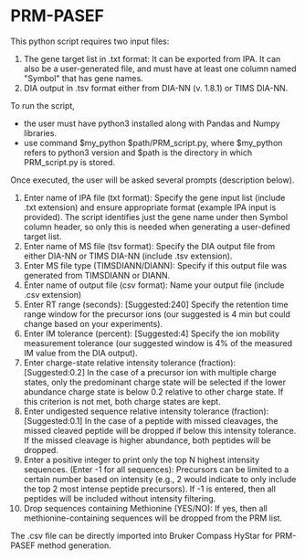 # PRM-PASEF

This python script requires two input files: 
1) The gene target list in .txt format: It can be exported from IPA. It can also be a user-generated file, and must have at least one column named "Symbol" that has gene names.
2) DIA output in .tsv format either from DIA-NN (v. 1.8.1) or TIMS DIA-NN.

To run the script, 
- the user must have python3 installed along with Pandas and Numpy libraries.
- use command $my_python $path/PRM_script.py, where $my_python refers to python3 version and $path is the directory in which PRM_script.py is stored.

Once executed, the user will be asked several prompts (description below).
1) Enter name of IPA file (txt format):
Specify the gene input list (include .txt extension) and ensure appropriate format (example IPA input is provided).
The script identifies just the gene name under then Symbol column header, so only this is needed when generating a user-defined target list.
2) Enter name of MS file (tsv format):
Specify the DIA output file from either DIA-NN or TIMS DIA-NN (include .tsv extension).
3) Enter MS file type (TIMSDIANN/DIANN):
Specify if this output file was generated from TIMSDIANN or DIANN.
4) Enter name of output file (csv format):
Name your output file (include .csv extension)
5) Enter RT range (seconds): [Suggested:240]
Specify the retention time range window for the precursor ions (our suggested is 4 min but could change based on your experiments).
6) Enter IM tolerance (percent): [Suggested:4]
Specify the ion mobility measurement tolerance (our suggested window is 4% of the measured IM value from the DIA output).
7) Enter charge-state relative intensity tolerance (fraction): [Suggested:0.2]
In the case of a precursor ion with multiple charge states, only the predominant charge state will be selected if the lower 
abundance charge state is below 0.2 relative to other charge state. If this criterion is not met, both charge states are kept.
8) Enter undigested sequence relative intensity tolerance (fraction): [Suggested:0.1]
In the case of a peptide with missed cleavages, the missed cleaved peptide will be dropped if below this intensity tolerance. If
the missed cleavage is higher abundance, both peptides will be dropped.
9) Enter a positive integer to print only the top N highest intensity sequences. (Enter -1 for all sequences):
Precursors can be limited to a certain number based on intensity (e.g., 2 would indicate to only include the top 2 most intense 
peptide precursors). If -1 is entered, then all peptides will be included without intensity filtering.
10) Drop sequences containing Methionine (YES/NO):
If yes, then all methionine-containing sequences will be dropped from the PRM list.

The .csv file can be directly imported into Bruker Compass HyStar for PRM-PASEF method generation.
